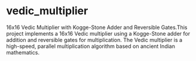 # vedic_multiplier
16x16 Vedic Multiplier with Kogge-Stone Adder and Reversible Gates.This project implements a 16x16 Vedic multiplier using a Kogge-Stone adder for addition and reversible gates for multiplication. The Vedic multiplier is a high-speed, parallel multiplication algorithm based on ancient Indian mathematics.
